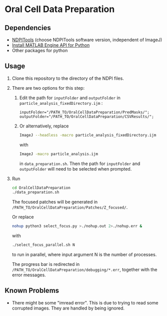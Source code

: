 # Oral Cell Data Preparation

## Dependencies

- [NDPITools](https://www.imnc.in2p3.fr/pagesperso/deroulers/software/ndpitools/) (choose NDPITools software version, independent of ImageJ)
- [Install MATLAB Engine API for Python](https://ww2.mathworks.cn/help/matlab/matlab_external/install-the-matlab-engine-for-python.html?lang=en) 
- Other packages for python

## Usage

1. Clone this repository to the directory of the NDPI files.

2. There are two options for this step:

    1. Edit the path for `inputFolder` and `outputFolder` in `particle_analysis_fixedDirectory.ijm` : 
        ```
        inputFolder="/PATH_TO/OralCellDataPreparation/PredMasks/";
        outputFolder="/PATH_TO/OralCellDataPreparation/CSVResults/";
        ```
        
    2. Or alternatively, replace 
    
        ```bash
        ImageJ --headless -macro particle_analysis_fixedDirectory.ijm
        ```
        
        with
        
        ```bash
        ImageJ -macro particle_analysis.ijm
        ```
        in `data_preparation.sh`. Then the path for `inputFolder` and `outputFolder` will need to be selected when prompted.

3. Run

   ```bash
   cd OralCellDataPreparation
   ./data_preparation.sh
   ```
   
   The focused patches will be generated in `/PATH_TO/OralCellDataPreparation/Patches/Z_focused/`.
   
   Or replace 
   
   ```bash
   nohup python3 select_focus.py >./nohup.out 2>./nohup.err &
   ```
   
   with
   
   ```bash
   ./select_focus_parallel.sh N
   ```
   
   to run in parallel, where input argument N is the number of processes.
   
   The progress bar is redirected in `/PATH_TO/OralCellDataPreparation/debugging/*.err`, together with the error messages.

## Known Problems

- There might be some "imread error". This is due to trying to read some corrupted images. They are handled by being ignored.

